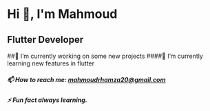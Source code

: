 # Hi 👋, I'm Mahmoud 

## Flutter Developer

##🔭 I’m currently working on some new projects
####🌱 I’m currently learning new features in flutter
##### 📫 How to reach me: mahmoudrhamza20@gmail.com
##### ⚡ Fun fact always learning.

<!--
**mahmoudrhamza20/mahmoudrhamza20** is a ✨ _special_ ✨ repository because its `README.md` (this file) appears on your GitHub profile.

Here are some ideas to get you started: 
####- 🔭 I’m currently working on some new projects
####- 🌱 I’m currently learning new features in flutter
####- 📫 How to reach me: mahmoudrhamza20@gmail.com
####- ⚡ Fun fact always learning.
-->
